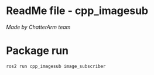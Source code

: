 # ReadMe file - cpp_imagesub
*Made by ChatterArm team*

# Package run

```
ros2 run cpp_imagesub image_subscriber
```


